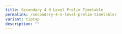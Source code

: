 ```yaml
---
title: Secondary 4 N Level Prelim Timetable
permalink: /secondary-4-n-level-prelim-timetable/
variant: tiptap
description: ""
---
```

